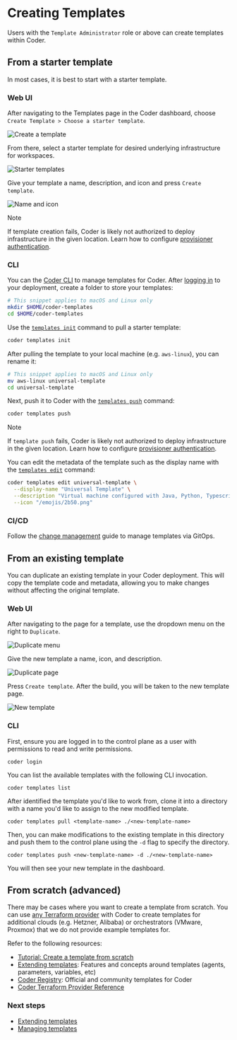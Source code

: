 # Creating Templates

Users with the `Template Administrator` role or above can create templates
within Coder.

## From a starter template

In most cases, it is best to start with a starter template.

<div class="tabs">

### Web UI

After navigating to the Templates page in the Coder dashboard, choose
`Create Template > Choose a starter template`.

![Create a template](../../images/admin/templates/create-template.png)

From there, select a starter template for desired underlying infrastructure for
workspaces.

![Starter templates](../../images/admin/templates/starter-templates.png)

Give your template a name, description, and icon and press `Create template`.

![Name and icon](../../images/admin/templates/import-template.png)

> [!NOTE]
> If template creation fails, Coder is likely not authorized to
> deploy infrastructure in the given location. Learn how to configure
> [provisioner authentication](./extending-templates/provider-authentication.md).

### CLI

You can the [Coder CLI](../../install/cli.md) to manage templates for Coder.
After [logging in](../../reference/cli/login.md) to your deployment, create a
folder to store your templates:

```sh
# This snippet applies to macOS and Linux only
mkdir $HOME/coder-templates
cd $HOME/coder-templates
```

Use the [`templates init`](../../reference/cli/templates_init.md) command to
pull a starter template:

```sh
coder templates init
```

After pulling the template to your local machine (e.g. `aws-linux`), you can
rename it:

```sh
# This snippet applies to macOS and Linux only
mv aws-linux universal-template
cd universal-template
```

Next, push it to Coder with the
[`templates push`](../../reference/cli/templates_push.md) command:

```sh
coder templates push
```

> [!NOTE]
> If `template push` fails, Coder is likely not authorized to deploy
> infrastructure in the given location. Learn how to configure
> [provisioner authentication](../provisioners.md).

You can edit the metadata of the template such as the display name with the
[`templates edit`](../../reference/cli/templates_edit.md) command:

```sh
coder templates edit universal-template \
  --display-name "Universal Template" \
  --description "Virtual machine configured with Java, Python, Typescript, IntelliJ IDEA, and Ruby. Use this for starter projects. " \
  --icon "/emojis/2b50.png"
```

### CI/CD

Follow the [change management](./managing-templates/change-management.md) guide
to manage templates via GitOps.

</div>

## From an existing template

You can duplicate an existing template in your Coder deployment. This will copy
the template code and metadata, allowing you to make changes without affecting
the original template.

<div class="tabs">

### Web UI

After navigating to the page for a template, use the dropdown menu on the right
to `Duplicate`.

![Duplicate menu](../../images/admin/templates/duplicate-menu.png)

Give the new template a name, icon, and description.

![Duplicate page](../../images/admin/templates/duplicate-page.png)

Press `Create template`. After the build, you will be taken to the new template
page.

![New template](../../images/admin/templates/new-duplicate-template.png)

### CLI

First, ensure you are logged in to the control plane as a user with permissions
to read and write permissions.

```console
coder login
```

You can list the available templates with the following CLI invocation.

```console
coder templates list
```

After identified the template you'd like to work from, clone it into a directory
with a name you'd like to assign to the new modified template.

```console
coder templates pull <template-name> ./<new-template-name>
```

Then, you can make modifications to the existing template in this directory and
push them to the control plane using the `-d` flag to specify the directory.

```console
coder templates push <new-template-name> -d ./<new-template-name>
```

You will then see your new template in the dashboard.

</div>

## From scratch (advanced)

There may be cases where you want to create a template from scratch. You can use
[any Terraform provider](https://registry.terraform.io) with Coder to create
templates for additional clouds (e.g. Hetzner, Alibaba) or orchestrators
(VMware, Proxmox) that we do not provide example templates for.

Refer to the following resources:

- [Tutorial: Create a template from scratch](../../tutorials/template-from-scratch.md)
- [Extending templates](./extending-templates/index.md): Features and concepts
  around templates (agents, parameters, variables, etc)
- [Coder Registry](https://registry.coder.com/templates): Official and community
  templates for Coder
- [Coder Terraform Provider Reference](https://registry.terraform.io/providers/coder/coder)

### Next steps

- [Extending templates](./extending-templates/index.md)
- [Managing templates](./managing-templates/index.md)
